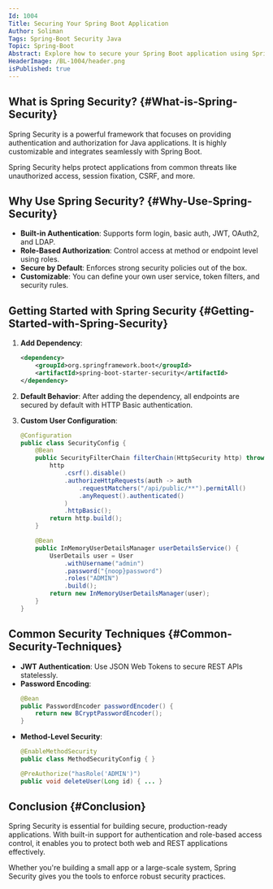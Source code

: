 ```yaml
---
Id: 1004
Title: Securing Your Spring Boot Application
Author: Soliman
Tags: Spring-Boot Security Java
Topic: Spring-Boot
Abstract: Explore how to secure your Spring Boot application using Spring Security. Learn about authentication, authorization, password encoding, and protecting your REST APIs.
HeaderImage: /BL-1004/header.png
isPublished: true
---
```


## What is Spring Security? {#What-is-Spring-Security}

Spring Security is a powerful framework that focuses on providing authentication and authorization for Java applications. It is highly customizable and integrates seamlessly with Spring Boot.

Spring Security helps protect applications from common threats like unauthorized access, session fixation, CSRF, and more.

## Why Use Spring Security? {#Why-Use-Spring-Security}


- **Built-in Authentication**: Supports form login, basic auth, JWT, OAuth2, and LDAP.
- **Role-Based Authorization**: Control access at method or endpoint level using roles.
- **Secure by Default**: Enforces strong security policies out of the box.
- **Customizable**: You can define your own user service, token filters, and security rules.

## Getting Started with Spring Security {#Getting-Started-with-Spring-Security}

1. **Add Dependency**:
   ```xml
   <dependency>
       <groupId>org.springframework.boot</groupId>
       <artifactId>spring-boot-starter-security</artifactId>
   </dependency>
   ```

2. **Default Behavior**:
   After adding the dependency, all endpoints are secured by default with HTTP Basic authentication.

3. **Custom User Configuration**:
   ```java
   @Configuration
   public class SecurityConfig {
       @Bean
       public SecurityFilterChain filterChain(HttpSecurity http) throws Exception {
           http
               .csrf().disable()
               .authorizeHttpRequests(auth -> auth
                   .requestMatchers("/api/public/**").permitAll()
                   .anyRequest().authenticated()
               )
               .httpBasic();
           return http.build();
       }

       @Bean
       public InMemoryUserDetailsManager userDetailsService() {
           UserDetails user = User
               .withUsername("admin")
               .password("{noop}password")
               .roles("ADMIN")
               .build();
           return new InMemoryUserDetailsManager(user);
       }
   }
   ```

## Common Security Techniques {#Common-Security-Techniques}

- **JWT Authentication**: Use JSON Web Tokens to secure REST APIs statelessly.
- **Password Encoding**:
   ```java
   @Bean
   public PasswordEncoder passwordEncoder() {
       return new BCryptPasswordEncoder();
   }
   ```
- **Method-Level Security**:
   ```java
   @EnableMethodSecurity
   public class MethodSecurityConfig { }

   @PreAuthorize("hasRole('ADMIN')")
   public void deleteUser(Long id) { ... }
   ```

## Conclusion {#Conclusion}


Spring Security is essential for building secure, production-ready applications. With built-in support for authentication and role-based access control, it enables you to protect both web and REST applications effectively.

Whether you're building a small app or a large-scale system, Spring Security gives you the tools to enforce robust security practices.